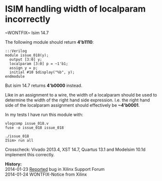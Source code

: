 
ISIM handling width of localparam incorrectly
=============================================

~WONTFIX~ Isim 14.7

The following module should return **4'b1110**:

    :::Verilog
    module issue_018(y);
      output [3:0] y;
      localparam [3:0] p = ~1'b1;
      assign y = p;
      initial #10 $display("%b", y);
    endmodule

But isim 14.7 returns **4'b0000** instead.

Like in an assignment to a wire, the width of a localparam should be used to
determine the width of the right hand side expression. I.e. the right hand side
of the localparam assignment should effectively be **~4'b0001**.

In my tests I have run this module with:

    vlogcomp issue_018.v
    fuse -o issue_018 issue_018

    ./issue_018
    ISim> run all

Crosscheck: Vivado 2013.4, XST 14.7, Quartus 13.1 and Modelsim 10.1d implement
this correctly.

**History:**  
2014-01-23 [Reported](http://forums.xilinx.com/t5/Simulation-and-Verification/ISIM-handling-width-of-localparam-incorrectly/td-p/406335) bug in Xilinx Support Forum  
2014-01-24 WONTFIX-Notice from Xilinx

